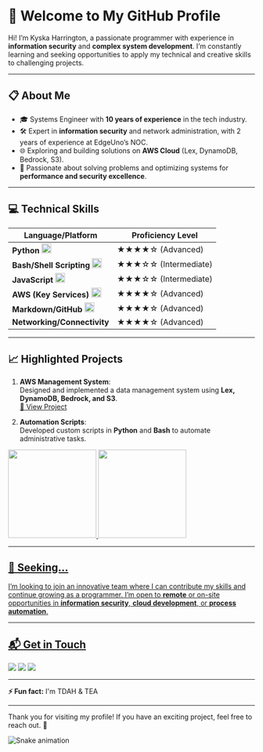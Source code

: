 # 🌟 Welcome to My GitHub Profile

Hi! I’m Kyska Harrington, a passionate programmer with experience in **information security** and **complex system development**. I’m constantly learning and seeking opportunities to apply my technical and creative skills to challenging projects.

---

## 📋 About Me

- 🎓 Systems Engineer with **10 years of experience** in the tech industry.
- 🛠 Expert in **information security** and network administration, with 2 years of experience at EdgeUno’s NOC.
- 🌐 Exploring and building solutions on **AWS Cloud** (Lex, DynamoDB, Bedrock, S3).
- 🚀 Passionate about solving problems and optimizing systems for **performance and security excellence**.

---

## 💻 Technical Skills

| Language/Platform       | Proficiency Level    |
|-------------------------|-----------------------|
| **Python**  <img src="https://cdn.jsdelivr.net/gh/devicons/devicon@latest/icons/python/python-original-wordmark.svg" height="20" width="20" />  | ★★★★☆ (Advanced)     |
| **Bash/Shell Scripting** <img src="https://cdn.jsdelivr.net/gh/devicons/devicon@latest/icons/bash/bash-plain.svg" height="20" width="20" /> | ★★★☆☆ (Intermediate) |
| **JavaScript** <img src="https://cdn.jsdelivr.net/gh/devicons/devicon@latest/icons/javascript/javascript-original.svg" height="20" width="20" />         | ★★★☆☆ (Intermediate) |
| **AWS (Key Services)** <img src="https://cdn.jsdelivr.net/gh/devicons/devicon@latest/icons/amazonwebservices/amazonwebservices-original-wordmark.svg" height="20" width="20" /> | ★★★★☆ (Advanced)     |
| **Markdown/GitHub** <img src="https://cdn.jsdelivr.net/gh/devicons/devicon@latest/icons/github/github-original.svg" height="20" width="20" />    | ★★★★☆ (Advanced)     |
| **Networking/Connectivity** | ★★★★☆ (Advanced) |



---

## 📈 Highlighted Projects

1. **AWS Management System**:  
   Designed and implemented a data management system using **Lex, DynamoDB, Bedrock, and S3**.  
   [🔗 View Project](https://github.com/limonheiro/chat_academia)

2. **Automation Scripts**:  
   Developed custom scripts in **Python** and **Bash** to automate administrative tasks.

<div>
<a href="https://github.com/kyska22">
<img loading="lazy" height="180em" src="https://github-readme-stats.vercel.app/api/top-langs/?username=kyska22&layout=compact&langs_count=7&theme=dracula"/>
<img loading="lazy" height="180em" src="https://github-readme-stats.vercel.app/api?username=kyska22&show_icons=true&theme=dracula&include_all_commits=true&count_private=true"/>
</div>

---

## 🌟 Seeking...

I’m looking to join an innovative team where I can contribute my skills and continue growing as a programmer. I’m open to **remote** or on-site opportunities in **information security**, **cloud development**, or **process automation**.

---

## 📬 Get in Touch

<div>
<a href="https://www.youtube.com/seu-canal-youtube-aqui" target="_blank"><img loading="lazy" src="https://img.shields.io/badge/YouTube-FF0000?style=for-the-badge&logo=youtube&logoColor=white" target="_blank"></a>
<a href = "mailto:kyska.nataly@hotmail.com"><img loading="lazy" src="https://img.shields.io/badge/Gmail-D14836?style=for-the-badge&logo=gmail&logoColor=white" target="_blank"></a>
<a href="https://www.linkedin.com/in/kyskaharrington/" target="_blank"><img loading="lazy" src="https://img.shields.io/badge/-LinkedIn-%230077B5?style=for-the-badge&logo=linkedin&logoColor=white" target="_blank"></a>   
</div>

---

**⚡ Fun fact:** I'm TDAH & TEA

---

Thank you for visiting my profile! If you have an exciting project, feel free to reach out. 🚀


<!---
kyska22/kyska22 is a ✨ special ✨ repository because its `README.md` (this file) appears on your GitHub profile.
You can click the Preview link to take a look at your changes.
--->

![Snake animation](https://github.com/kyska22/kyska22/blob/output/github-contribution-grid-snake.svg)
